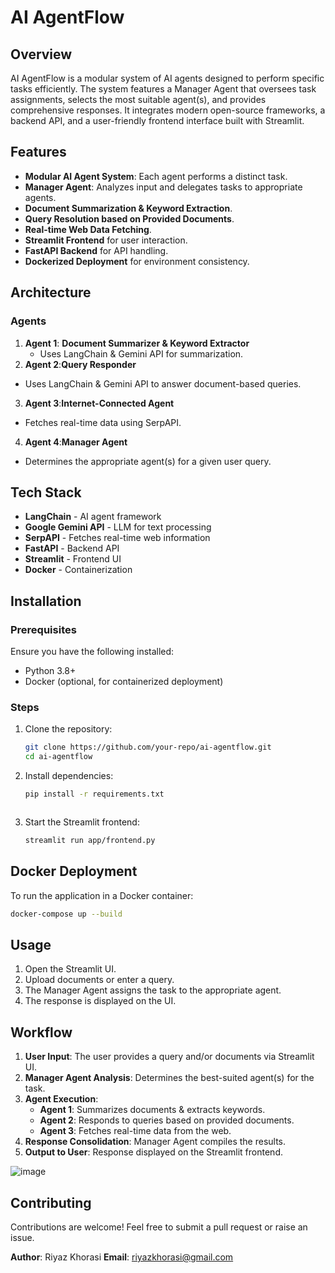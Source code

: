 # AI AgentFlow

## Overview
AI AgentFlow is a modular system of AI agents designed to perform specific tasks efficiently. The system features a Manager Agent that oversees task assignments, selects the most suitable agent(s), and provides comprehensive responses. It integrates modern open-source frameworks, a backend API, and a user-friendly frontend interface built with Streamlit.

## Features
- **Modular AI Agent System**: Each agent performs a distinct task.
- **Manager Agent**: Analyzes input and delegates tasks to appropriate agents.
- **Document Summarization & Keyword Extraction**.
- **Query Resolution based on Provided Documents**.
- **Real-time Web Data Fetching**.
- **Streamlit Frontend** for user interaction.
- **FastAPI Backend** for API handling.
- **Dockerized Deployment** for environment consistency.

## Architecture
### Agents
1. **Agent 1**: **Document Summarizer & Keyword Extractor**
   - Uses LangChain & Gemini API for summarization.
2.  **Agent 2**:**Query Responder**
   - Uses LangChain & Gemini API to answer document-based queries.
3.  **Agent 3**:**Internet-Connected Agent**
   - Fetches real-time data using SerpAPI.
4.  **Agent 4**:**Manager Agent**
   - Determines the appropriate agent(s) for a given user query.

## Tech Stack
- **LangChain** - AI agent framework
- **Google Gemini API** - LLM for text processing
- **SerpAPI** - Fetches real-time web information
- **FastAPI** - Backend API
- **Streamlit** - Frontend UI
- **Docker** - Containerization

## Installation
### Prerequisites
Ensure you have the following installed:
- Python 3.8+
- Docker (optional, for containerized deployment)

### Steps
1. Clone the repository:
   ```sh
   git clone https://github.com/your-repo/ai-agentflow.git
   cd ai-agentflow
   ```
2. Install dependencies:
   ```sh
   pip install -r requirements.txt
   ```
   ```
3. Start the Streamlit frontend:
   ```sh
   streamlit run app/frontend.py
   ```

## Docker Deployment
To run the application in a Docker container:
```sh
docker-compose up --build
```

## Usage
1. Open the Streamlit UI.
2. Upload documents or enter a query.
3. The Manager Agent assigns the task to the appropriate agent.
4. The response is displayed on the UI.

## Workflow
1. **User Input**: The user provides a query and/or documents via Streamlit UI.
2. **Manager Agent Analysis**: Determines the best-suited agent(s) for the task.
3. **Agent Execution**:
   - **Agent 1**: Summarizes documents & extracts keywords.
   - **Agent 2**: Responds to queries based on provided documents.
   - **Agent 3**: Fetches real-time data from the web.
4. **Response Consolidation**: Manager Agent compiles the results.
5. **Output to User**: Response displayed on the Streamlit frontend.

![image](https://github.com/user-attachments/assets/10715a51-16c5-44da-b938-96650baba339)

## Contributing
Contributions are welcome! Feel free to submit a pull request or raise an issue.


**Author**: Riyaz Khorasi 
**Email**: riyazkhorasi@gmail.com
